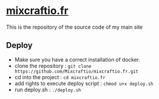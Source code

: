# [mixcraftio.fr](https://mixcraftio.fr/)
This is the repository of the source code of my main site

## Deploy

- Make sure you have a correct installation of docker.
- clone the repository : `git clone https://github.com/Mixcraftio/mixcraftio.fr.git`
- cd into the project :  `cd mixcraftio.fr`
- add rights to execute deploy script : `chmod u+x deploy.sh`
- run deploy.sh : `./deploy.sh`
